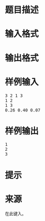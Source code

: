 

# 题目描述



# 输入格式



# 输出格式



# 样例输入


<pre>3 2 1 3
1 2
1 3
0.26 0.40 0.07 </pre>

# 样例输出


<pre>1
2
3</pre>

# 提示



# 来源


<p>
在此键入。
</p>

